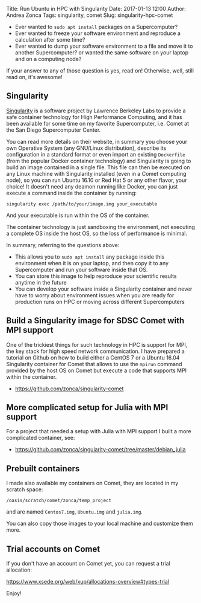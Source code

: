 Title: Run Ubuntu in HPC with Singularity
Date: 2017-01-13 12:00
Author: Andrea Zonca
Tags: singularity, comet
Slug: singularity-hpc-comet

* Ever wanted to `sudo apt install` packages on a Supercomputer?
* Ever wanted to freeze your software environment and reproduce a calculation after some time?
* Ever wanted to dump your software environment to a file and move it to another Supercomputer? or wanted the same software on your laptop and on a computing node?

If your answer to any of those question is yes, read on! Otherwise, well, still read on, it's awesome!

## Singularity

[Singularity](http://singularity.lbl.gov) is a software project by Lawrence Berkeley Labs to provide a safe container technology for High Performance Computing,
and it has been available for some time on my favorite Supercomputer, i.e. Comet at the San Diego Supercomputer Center.

You can read more details on their website, in summary you choose your own Operative System (any GNU/Linux distribution), describe its configuration in a standard format or even
import an existing `Dockerfile` (from the popular Docker container technology) and Singularity is going to build an image contained in a single file.
This file can then be executed on any Linux machine with Singularity installed (even in a Comet computing node), so you can run Ubuntu 16.10 or Red Hat 5 or any other flavor, your choice!
It doesn't need any deamon running like Docker, you can just execute a command inside the container by running:

    singularity exec /path/to/your/image.img your_executable

And your executable is run within the OS of the container.

The container technology is just sandboxing the environment, not executing a complete OS inside the host OS, so the loss of performance is minimal.

In summary, referring to the questions above:

* This allows you to `sudo apt install` any package inside this environment when it is on your laptop, and then copy it to any Supercomputer and run your software inside that OS.
* You can store this image to help reproduce your scientific results anytime in the future
* You can develop your software inside a Singularity container and never have to worry about environment issues when you are ready for production runs on HPC or moving across different Supercomputers

## Build a Singularity image for SDSC Comet with MPI support

One of the trickiest things for such technology in HPC is support for MPI, the key stack for high speed network communication. I have prepared a tutorial on Github on how to build either a CentOS 7 or a Ubuntu 16.04 Singularity container for Comet that allows to use the `mpirun` command provided by the host OS on Comet but execute a code that supports MPI within the container.

* <https://github.com/zonca/singularity-comet>

## More complicated setup for Julia with MPI support

For a project that needed a setup with Julia with MPI support I built a more complicated container, see:

* <https://github.com/zonca/singularity-comet/tree/master/debian_julia>

## Prebuilt containers

I made also available my containers on Comet, they are located in my scratch space:

`/oasis/scratch/comet/zonca/temp_project`

and are named `Centos7.img`, `Ubuntu.img` and `julia.img`.

You can also copy those images to your local machine and customize them more.

## Trial accounts on Comet

If you don't have an account on Comet yet, you can request a trial allocation:

<https://www.xsede.org/web/xup/allocations-overview#types-trial>

Enjoy!
